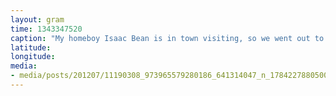 ```yaml
---
layout: gram
time: 1343347520
caption: "My homeboy Isaac Bean is in town visiting, so we went out to the Washougal River. Adventure Time!"
latitude: 
longitude: 
media:
- media/posts/201207/11190308_973965579280186_641314047_n_17842278805000351.jpg
---
```

